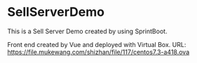 # SellServerDemo

This is a Sell Server Demo created by using SprintBoot.

Front end created by Vue and deployed with Virtual Box. URL:
https://file.mukewang.com/shizhan/file/117/centos7.3-a418.ova
